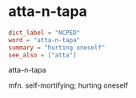 # atta-n-tapa

``` toml
dict_label = "NCPED"
word = "atta-n-tapa"
summary = "hurting oneself"
see_also = ["atta"]
```

atta\-n\-tapa

mfn. self\-mortifying; hurting oneself

